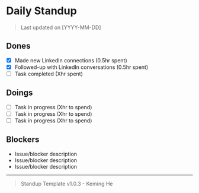 # Daily Standup

> Last updated on [YYYY-MM-DD]

## Dones

- [x] Made new LinkedIn connections (0.5hr spent)
- [x] Followed-up with LinkedIn conversations (0.5hr spent)
- [ ] Task completed (Xhr spent)

## Doings

- [ ] Task in progress (Xhr to spend)
- [ ] Task in progress (Xhr to spend)
- [ ] Task in progress (Xhr to spend)

## Blockers

- Issue/blocker description
- Issue/blocker description
- Issue/blocker description

---

> Standup Template v1.0.3 - Keming He
